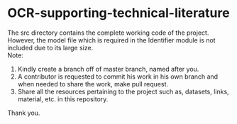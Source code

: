 # OCR-supporting-technical-literature
The src directory contains the complete working code of the project.\
However, the model file which is required in the Identifier module is not included due to its large size.\
Note:
1. Kindly create a branch off of master branch, named after you.
1. A contributor is requested to commit his work in his own branch and when needed to share the work, make pull request.
1. Share all the resources pertaining to the project such as, datasets, links, material, etc. in this repository.

Thank you.
